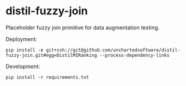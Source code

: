 # distil-fuzzy-join

Placeholder fuzzy join primitive for data augmentation testing.

Deployment:

```shell
pip install -e git+ssh://git@github.com/unchartedsoftware/distil-fuzzy-join.git#egg=DistilMIRanking --process-dependency-links
```

Development:

```shell
pip install -r requirements.txt
```
